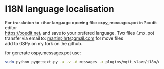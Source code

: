 I18N language localisation
====

For translation to other language opening file: ospy_messages.pot in Poedit editor  
https://poedit.net/ and save to your prefered language. Two files (.mo .po)  
transfer via email to: martinpihrt@gmail.com for move files  
add to OSPy on my fork on the github.

for generate ospy_messages.pot use:

``` bash
sudo python pygettext.py -a -v -d messages -o plugins/mqtt_slave/i18n/ospy_messages.pot plugins/mqtt_slave/\*.py plugins/mqtt_slave/templates/\*.html 
```